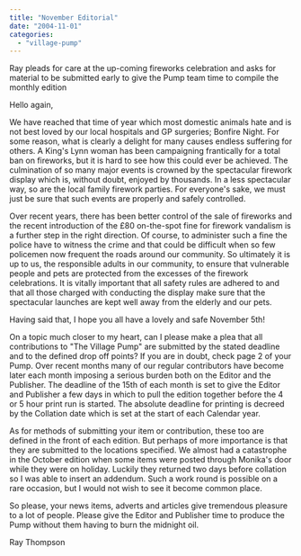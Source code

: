```yaml
---
title: "November Editorial"
date: "2004-11-01"
categories: 
  - "village-pump"
---
```


Ray pleads for care at the up-coming fireworks celebration and asks for material to be submitted early to give the Pump team time to compile the monthly edition

Hello again,

We have reached that time of year which most domestic animals hate and is not best loved by our local hospitals and GP surgeries; Bonfire Night. For some reason, what is clearly a delight for many causes endless suffering for others. A King's Lynn woman has been campaigning frantically for a total ban on fireworks, but it is hard to see how this could ever be achieved. The culmination of so many major events is crowned by the spectacular firework display which is, without doubt, enjoyed by thousands. In a less spectacular way, so are the local family firework parties. For everyone's sake, we must just be sure that such events are properly and safely controlled.

Over recent years, there has been better control of the sale of fireworks and the recent introduction of the £80 on-the-spot fine for firework vandalism is a further step in the right direction. Of course, to administer such a fine the police have to witness the crime and that could be difficult when so few policemen now frequent the roads around our community. So ultimately it is up to us, the responsible adults in our community, to ensure that vulnerable people and pets are protected from the excesses of the firework celebrations. It is vitally important that all safety rules are adhered to and that all those charged with conducting the display make sure that the spectacular launches are kept well away from the elderly and our pets.

Having said that, I hope you all have a lovely and safe November 5th!

On a topic much closer to my heart, can I please make a plea that all contributions to "The Village Pump" are submitted by the stated deadline and to the defined drop off points? If you are in doubt, check page 2 of your Pump. Over recent months many of our regular contributors have become later each month imposing a serious burden both on the Editor and the Publisher. The deadline of the 15th of each month is set to give the Editor and Publisher a few days in which to pull the edition together before the 4 or 5 hour print run is started. The absolute deadline for printing is decreed by the Collation date which is set at the start of each Calendar year.

As for methods of submitting your item or contribution, these too are defined in the front of each edition. But perhaps of more importance is that they are submitted to the locations specified. We almost had a catastrophe in the October edition when some items were posted through Monika's door while they were on holiday. Luckily they returned two days before collation so I was able to insert an addendum. Such a work round is possible on a rare occasion, but I would not wish to see it become common place.

So please, your news items, adverts and articles give tremendous pleasure to a lot of people. Please give the Editor and Publisher time to produce the Pump without them having to burn the midnight oil.

Ray Thompson
